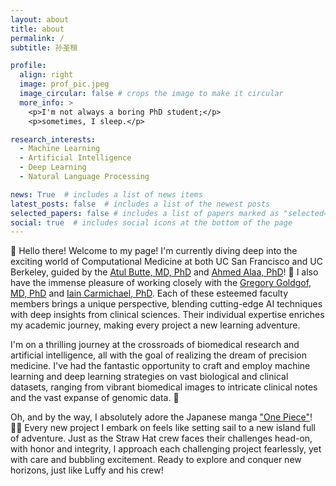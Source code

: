```yaml
---
layout: about
title: about
permalink: /
subtitle: 孙圣桓

profile:
  align: right
  image: prof_pic.jpeg
  image_circular: false # crops the image to make it circular
  more_info: >
    <p>I'm not always a boring PhD student;</p>
    <p>sometimes, I sleep.</p>

research_interests:
  - Machine Learning
  - Artificial Intelligence
  - Deep Learning
  - Natural Language Processing

news: True  # includes a list of news items
latest_posts: false  # includes a list of the newest posts
selected_papers: false # includes a list of papers marked as "selected={true}"
social: true  # includes social icons at the bottom of the page
---
```

🚀 Hello there! Welcome to my page! I'm currently diving deep into the exciting world of Computational Medicine at both UC San Francisco and UC Berkeley, guided by the [Atul Butte, MD, PhD](https://profiles.ucsf.edu/atul.butte) and [Ahmed Alaa, PhD](https://ahmedmalaa.github.io/)! 🌟 I also have the immense pleasure of working closely with the [Gregory Goldgof, MD, PhD](https://www.mskcc.org/cancer-care/doctors/gregory-goldgof) and [Iain Carmichael, PhD](https://idc9.github.io/). Each of these esteemed faculty members brings a unique perspective, blending cutting-edge AI techniques with deep insights from clinical sciences. Their individual expertise enriches my academic journey, making every project a new learning adventure.

I'm on a thrilling journey at the crossroads of biomedical research and artificial intelligence, all with the goal of realizing the dream of precision medicine. I've had the fantastic opportunity to craft and employ machine learning and deep learning strategies on vast biological and clinical datasets, ranging from vibrant biomedical images to intricate clinical notes and the vast expanse of genomic data. 🎉

Oh, and by the way, I absolutely adore the Japanese manga ["One Piece"](https://en.wikipedia.org/wiki/One_Piece)! 🏴‍☠️ Every new project I embark on feels like setting sail to a new island full of adventure. Just as the Straw Hat crew faces their challenges head-on, with honor and integrity, I approach each challenging project fearlessly, yet with care and bubbling excitement. Ready to explore and conquer new horizons, just like Luffy and his crew!

